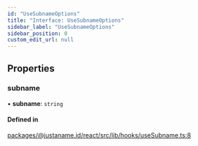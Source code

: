 ```yaml
---
id: "UseSubnameOptions"
title: "Interface: UseSubnameOptions"
sidebar_label: "UseSubnameOptions"
sidebar_position: 0
custom_edit_url: null
---
```


## Properties

### subname

• **subname**: `string`

#### Defined in

[packages/@justaname.id/react/src/lib/hooks/useSubname.ts:8](https://github.com/JustaName-id/JustaName-sdk/blob/f71acf4/packages/@justaname.id/react/src/lib/hooks/useSubname.ts#L8)
